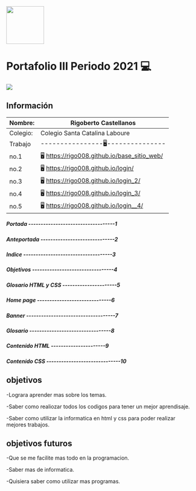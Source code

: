 

<img width="100px" src="https://jefuentes80.github.io/starup_scl/img/logo_SCL%20(3).png">

# Portafolio III Periodo 2021 💻

<img src="https://www.google.com/imgres?imgurl=https%3A%2F%2Fwww.tecnologia-informatica.com%2Fwp-content%2Fuploads%2F2021%2F01%2Fword-image.jpeg&imgrefurl=https%3A%2F%2Fwww.tecnologia-informatica.com%2Fque-es-computacion%2F&tbnid=xg9TmHMd7tQJXM&vet=12ahUKEwjrrqKB-J_zAhUmZN8KHc90AJwQMygDegUIARDPAQ..i&docid=ttJR62PMaOftEM&w=500&h=281&q=computacion&ved=2ahUKEwjrrqKB-J_zAhUmZN8KHc90AJwQMygDegUIARDPAQ">

## Información

|  Nombre: | Rigoberto Castellanos  |
| ------------ | ------------ |
|  Colegio: | Colegio Santa Catalina Laboure  |
| Trabajo | ----------------🖥️--------------- |
|  no.1 | 🖥️ https://rigo008.github.io/base_sitio_web/ |
|  no.2 | 🖥️ https://rigo008.github.io/login/ |
|  no.3 | 🖥️ https://rigo008.github.io/login_2/ |
|  no.4 | 🖥️ https://rigo008.github.io/login_3/ |
|  no.5 | 🖥️ https://rigo008.github.io/login__4/ |

            
##### Portada -----------------------------------1
##### Anteportada ------------------------------2
##### Indice ------------------------------------3
##### Objetivos ---------------------------------4
##### Glosario HTML y CSS ----------------------5
##### Home page ------------------------------6
##### Banner ------------------------------------7
##### Glosario ---------------------------------8
##### Contenido HTML ----------------------9
##### Contenido CSS ------------------------------10


## objetivos 

-Lograra aprender mas sobre los temas.

-Saber como realiozar todos los codigos para tener un mejor aprendisaje. 

-Saber como utilizar la informatica en html y css para poder realizar mejores trabajos.


## objetivos futuros 

-Que se me facilite mas todo en la programacion.

-Saber mas de informatica.

-Quisiera saber como utilizar mas programas.



